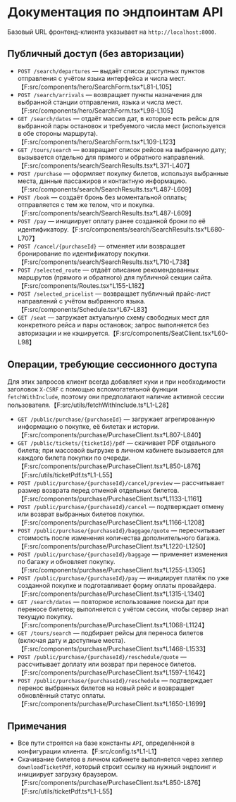 # Документация по эндпоинтам API

Базовый URL фронтенд-клиента указывает на `http://localhost:8000`.

## Публичный доступ (без авторизации)

- `POST /search/departures` — выдаёт список доступных пунктов отправления с учётом языка интерфейса и числа мест.【F:src/components/hero/SearchForm.tsx†L81-L105】
- `POST /search/arrivals` — возвращает пункты назначения для выбранной станции отправления, языка и числа мест.【F:src/components/hero/SearchForm.tsx†L98-L105】
- `GET /search/dates` — отдаёт массив дат, в которые есть рейсы для выбранной пары остановок и требуемого числа мест (используется в обе стороны маршрута).【F:src/components/hero/SearchForm.tsx†L109-L123】
- `GET /tours/search` — возвращает список рейсов на выбранную дату; вызывается отдельно для прямого и обратного направлений.【F:src/components/search/SearchResults.tsx†L371-L407】
- `POST /purchase` — оформляет покупку билетов, используя выбранные места, данные пассажиров и контактную информацию.【F:src/components/search/SearchResults.tsx†L487-L609】
- `POST /book` — создаёт бронь без моментальной оплаты; отправляется с тем же телом, что и покупка.【F:src/components/search/SearchResults.tsx†L487-L609】
- `POST /pay` — инициирует оплату ранее созданной брони по её идентификатору.【F:src/components/search/SearchResults.tsx†L680-L707】
- `POST /cancel/{purchaseId}` — отменяет или возвращает бронирование по идентификатору покупки.【F:src/components/search/SearchResults.tsx†L710-L738】
- `POST /selected_route` — отдаёт описание рекомендованных маршрутов (прямого и обратного) для публичной секции сайта.【F:src/components/Routes.tsx†L155-L182】
- `POST /selected_pricelist` — возвращает публичный прайс-лист направлений с учётом выбранного языка.【F:src/components/Schedule.tsx†L67-L83】
- `GET /seat` — загружает актуальную схему свободных мест для конкретного рейса и пары остановок; запрос выполняется без авторизации и не кэшируется.【F:src/components/SeatClient.tsx†L60-L98】

## Операции, требующие сессионного доступа

Для этих запросов клиент всегда добавляет куки и при необходимости заголовок `X-CSRF` с помощью вспомогательной функции `fetchWithInclude`, поэтому они предполагают наличие активной сессии пользователя.【F:src/utils/fetchWithInclude.ts†L1-L28】

- `GET /public/purchase/{purchaseId}` — загружает агрегированную информацию о покупке, её билетах и истории.【F:src/components/purchase/PurchaseClient.tsx†L807-L840】
- `GET /public/tickets/{ticketId}/pdf` — скачивает PDF отдельного билета; при массовой выгрузке в личном кабинете вызывается для каждого билета покупки по очереди.【F:src/components/purchase/PurchaseClient.tsx†L850-L876】【F:src/utils/ticketPdf.ts†L1-L55】
- `POST /public/purchase/{purchaseId}/cancel/preview` — рассчитывает размер возврата перед отменой отдельных билетов.【F:src/components/purchase/PurchaseClient.tsx†L1133-L1161】
- `POST /public/purchase/{purchaseId}/cancel` — подтверждает отмену или возврат выбранных билетов покупки.【F:src/components/purchase/PurchaseClient.tsx†L1166-L1208】
- `POST /public/purchase/{purchaseId}/baggage/quote` — пересчитывает стоимость после изменения количества дополнительного багажа.【F:src/components/purchase/PurchaseClient.tsx†L1220-L1250】
- `POST /public/purchase/{purchaseId}/baggage` — применяет изменения по багажу и обновляет покупку.【F:src/components/purchase/PurchaseClient.tsx†L1255-L1305】
- `POST /public/purchase/{purchaseId}/pay` — инициирует платёж по уже созданной покупке и подготавливает форму оплаты провайдера.【F:src/components/purchase/PurchaseClient.tsx†L1315-L1340】
- `GET /search/dates` — повторное использование поиска дат при переносе билетов; выполняется с учётом сессии, чтобы сервер знал текущую покупку.【F:src/components/purchase/PurchaseClient.tsx†L1068-L1124】
- `GET /tours/search` — подбирает рейсы для переноса билетов (включая дату и доступные места).【F:src/components/purchase/PurchaseClient.tsx†L1468-L1533】
- `POST /public/purchase/{purchaseId}/reschedule/quote` — рассчитывает доплату или возврат при переносе билетов.【F:src/components/purchase/PurchaseClient.tsx†L1597-L1642】
- `POST /public/purchase/{purchaseId}/reschedule` — подтверждает перенос выбранных билетов на новый рейс и возвращает обновлённый статус оплаты.【F:src/components/purchase/PurchaseClient.tsx†L1650-L1699】

## Примечания

- Все пути строятся на базе константы `API`, определённой в конфигурации клиента.【F:src/config.ts†L1-L1】
- Скачивание билетов в личном кабинете выполняется через хелпер `downloadTicketPdf`, который строит ссылку на нужный эндпоинт и инициирует загрузку браузером.【F:src/components/purchase/PurchaseClient.tsx†L850-L876】【F:src/utils/ticketPdf.ts†L1-L55】
